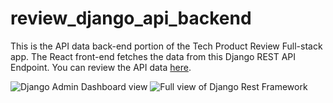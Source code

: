 # review_django_api_backend

This is the API data back-end portion of the Tech Product Review Full-stack app. The React front-end fetches the data from this Django REST API Endpoint. You can review the API data <a href="https://user-tech-review.herokuapp.com/reviews/" target="_blank">here</a>.

<img src="https://i.imgur.com/DoxcSws.png" title="Django Admin Dashboard view" />


<img src="https://i.imgur.com/RZwzDfg.png" title="Full view of Django Rest Framework" />
